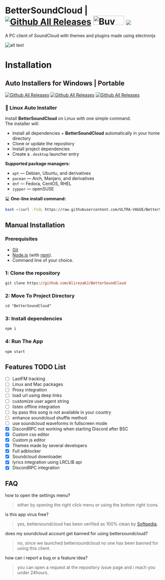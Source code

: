 # BetterSoundCloud | [![Github All Releases](https://img.shields.io/github/downloads/AlirezaKJ/BetterSoundCloud/total.svg?style=for-the-badge&color=orange)](https://github.com/AlirezaKJ/BetterSoundCloud/releases) <a href="https://www.buymeacoffee.com/alirezakj" target="_blank"><img src="https://cdn.buymeacoffee.com/buttons/v2/default-red.png" alt="Buy Me A Coffee" style="height: 30px !important;width: 100px !important;" ></a> [![](https://data.jsdelivr.com/v1/package/gh/AlirezaKJ/BetterSoundCloud/badge)](https://www.jsdelivr.com/package/gh/AlirezaKJ/BetterSoundCloud)

A PC client of SoundCloud with themes and plugins made using electronjs

![alt text](app/lib/assets/readme/demo.png)

# Installation
## Auto Installers for Windows | Portable
[![Github All Releases](https://img.shields.io/badge/Portable-Download-yellowgreen?style=for-the-badge&logo=electron-builder&logoColor=white)](https://github.com/AlirezaKJ/BetterSoundCloud/releases/download/V0.6.0/BetterSoundCloud.0.6.0.Portable.zip)
[![Github All Releases](https://img.shields.io/badge/Windows-Download-blue?style=for-the-badge&logo=windows11&logoColor=white)](https://github.com/AlirezaKJ/BetterSoundCloud/releases/download/V0.6.0/BetterSoundCloud.0.6.0.msi)
[![Github All Releases](https://img.shields.io/badge/Source-Download-yellow?style=for-the-badge&logo=javascript&logoColor=white)](https://github.com/AlirezaKJ/BetterSoundCloud/archive/refs/tags/V0.6.0.zip)

### 🐧 Linux Auto Installer

Install **BetterSoundCloud** on Linux with one simple command.  
The installer will:

- Install all dependencies + **BetterSoundCloud** automatically in your home directory 
- Clone or update the repository  
- Install project dependencies  
- Create a `.desktop` launcher entry  

**Supported package managers:**

- `apt` — Debian, Ubuntu, and derivatives  
- `pacman` — Arch, Manjaro, and derivatives  
- `dnf` — Fedora, CentOS, RHEL  
- `zypper` — openSUSE  

💻 **One-line install command:**
```bash
bash <(curl -fsSL https://raw.githubusercontent.com/ULTRA-VAGUE/BetterSoundCloud-On-Linux/main/install_bettersoundcloud.sh)
```

## Manual Installation

### Prerequisites

- [Git](https://git-scm.com)
- [Node.js](https://nodejs.org/en/) (with [npm](https://www.npmjs.com/)).
- Command line of your choice.

### 1: Clone the repository

```ps
git clone https://github.com/AlirezaKJ/BetterSoundCloud
```

### 2: Move To Project Directory

```ps
cd "BetterSoundCloud"
```

### 3: Install dependencies

```ps
npm i
```

### 4: Run The App

```ps
npm start
```

## Features TODO List

- [ ] LastFM tracking
- [ ] Linux and Mac packages
- [ ] Proxy integration
- [ ] load url using deep links
- [ ] customize user agent string
- [ ] listen offline integration
- [ ] by pass this song is not available in your country
- [ ] enhance soundcloud shuffle method
- [ ] use soundcloud waveforms in fullscreen mode
- [X] DiscordRPC not working when starting Discord after BSC
- [x] Custom css editor
- [x] Custom js editor
- [x] Themes made by several developers
- [x] Full adblocker
- [x] Soundcloud downloader
- [x] lyrics integration using LRCLIB api
- [x] DiscordRPC integration

## FAQ

how to open the settings menu?

> either by opening the right click menu or using the bottom right icons.

is this app virus free?

> yes, bettersoundcloud has been verified as 100% clean by [Softpedia](https://www.softpedia.com/get/Multimedia/Audio/Audio-Players/BetterSoundCloud.shtml#status).

does my soundcloud account get banned for using bettersoundcloud?

> no, since we launched bettersoundcloud no one has been banned for using this client.

how can i report a bug or a feature idea?

> you can open a request at the repository issue page and i reach you under 24hours.
